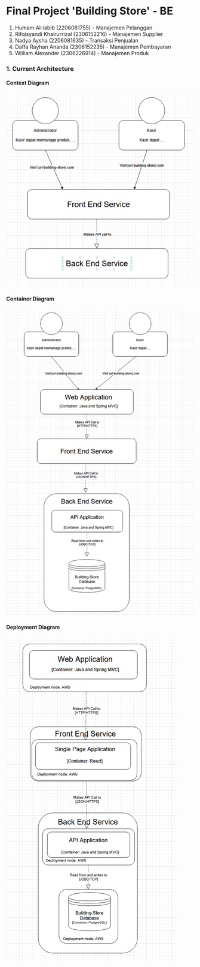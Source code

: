 # Final Project 'Building Store' - BE

1.  Humam Al-labib (2206081755) - Manajemen Pelanggan
2.  Rifqisyandi Khairurrizal (2306152216) - Manajemen Supplier
3.  Nadya Aysha (2206081635) - Transaksi Penjualan
4.  Daffa Rayhan Ananda (2306152235) - Manajemen Pembayaran
5.  William Alexander (2306226914) - Manajemen Produk


### 1. Current Architecture
#### Context Diagram
![context-diagram](assets/images/context-diagram.jpg)
#### Container Diagram
![container-diagram](assets/images/container-diagram.jpg)
#### Deployment Diagram
![deployment-diagram](assets/images/deployment-diagram.jpg)
